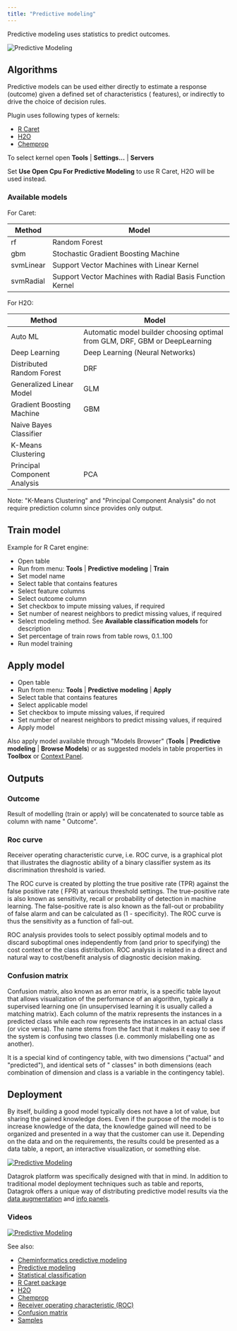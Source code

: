 ```yaml
---
title: "Predictive modeling"
---
```


Predictive modeling uses statistics to predict outcomes.

![Predictive Modeling](../uploads/gifs/predictive-modeling.gif "Predictive Modeling")

## Algorithms

Predictive models can be used either directly to estimate a response (outcome) given a defined set of characteristics (
features), or indirectly to drive the choice of decision rules.

Plugin uses following types of kernels:

* [R Caret](https://topepo.github.io/caret/index.html)
* [H2O](https://h2o.ai)
* [Chemprop](https://github.com/chemprop/chemprop)

To select kernel open **Tools** | **Settings...** | **Servers**

Set **Use Open Cpu For Predictive Modeling** to use R Caret, H2O will be used instead.

### Available models

For Caret:

| Method    | Model                                                     |
|-----------|-----------------------------------------------------------|
| rf        | Random Forest                                             |
| gbm       | Stochastic Gradient Boosting Machine                      |
| svmLinear | Support Vector Machines with Linear Kernel                |
| svmRadial | Support Vector Machines with Radial Basis Function Kernel |

For H2O:

| Method                       | Model                           |
|------------------------------|---------------------------------|
| Auto ML                      | Automatic model builder choosing optimal from GLM, DRF, GBM or DeepLearning |
| Deep Learning                | Deep Learning (Neural Networks) |
| Distributed Random Forest    | DRF                             |
| Generalized Linear Model     | GLM                             |
| Gradient Boosting Machine    | GBM                             |
| Naive Bayes Classifier       |                                 |
| K-Means Clustering           |                                 |
| Principal Component Analysis | PCA                             |

Note: "K-Means Clustering" and "Principal Component Analysis" do not require prediction column since provides only
output.

## Train model

Example for R Caret engine:

* Open table
* Run from menu: **Tools** | **Predictive modeling** | **Train**
* Set model name
* Select table that contains features
* Select feature columns
* Select outcome column
* Set checkbox to impute missing values, if required
* Set number of nearest neighbors to predict missing values, if required
* Select modeling method. See **Available classification models** for description
* Set percentage of train rows from table rows, 0.1..100
* Run model training

## Apply model

* Open table
* Run from menu: **Tools** | **Predictive modeling** | **Apply**
* Select table that contains features
* Select applicable model
* Set checkbox to impute missing values, if required
* Set number of nearest neighbors to predict missing values, if required
* Apply model

Also apply model available through "Models Browser" (**Tools** | **Predictive modeling** | **Browse Models**)
or as suggested models in table properties in **Toolbox**
or [Context Panel](../datagrok/navigation/panels/panels.md#context-panel).

## Outputs

### Outcome

Result of modelling (train or apply) will be concatenated to source table as column with name "
Outcome".

### Roc curve

Receiver operating characteristic curve, i.e. ROC curve, is a graphical plot that illustrates the diagnostic ability of
a binary classifier system as its discrimination threshold is varied.

The ROC curve is created by plotting the true positive rate (TPR) against the false positive rate (
FPR) at various threshold settings. The true-positive rate is also known as sensitivity, recall or probability of
detection in machine learning. The false-positive rate is also known as the fall-out or probability of false alarm and
can be calculated as (1 - specificity). The ROC curve is thus the sensitivity as a function of fall-out.

ROC analysis provides tools to select possibly optimal models and to discard suboptimal ones independently from
(and prior to specifying) the cost context or the class distribution. ROC analysis is related in a direct and natural
way to cost/benefit analysis of diagnostic decision making.

### Confusion matrix

Confusion matrix, also known as an error matrix, is a specific table layout that allows visualization of the performance
of an algorithm, typically a supervised learning one (in unsupervised learning it is usually called a matching matrix).
Each column of the matrix represents the instances in a predicted class while each row represents the instances in an
actual class (or vice versa). The name stems from the fact that it makes it easy to see if the system is confusing two
classes (i.e. commonly mislabelling one as another).

It is a special kind of contingency table, with two dimensions ("actual" and "predicted"), and identical sets of "
classes" in both dimensions (each combination of dimension and class is a variable in the contingency table).

## Deployment

By itself, building a good model typically does not have a lot of value, but sharing the gained knowledge does. Even if
the purpose of the model is to increase knowledge of the data, the knowledge gained will need to be organized and
presented in a way that the customer can use it. Depending on the data and on the requirements, the results could be
presented as a data table, a report, an interactive visualization, or something else.

[![Predictive Modeling](../uploads/youtube/predictive_modeling_youtube.png "Open on Youtube")](https://www.youtube.com/watch?v=tVwpRB8fikQ&t=1141s&ab_channel=Datagrok)

Datagrok platform was specifically designed with that in mind. In addition to traditional model deployment techniques
such as table and reports, Datagrok offers a unique way of distributing predictive model results via
the [data augmentation](../explore/data-augmentation/data-augmentation.md)
and [info panels](../explore/data-augmentation/info-panels.md#predicting-molecule-solubility).

### Videos

[![Predictive Modeling](../uploads/youtube/predictive_modeling_youtube2.png "Open on Youtube")](https://www.youtube.com/watch?v=JaJgxtHAb98&t=1418s&ab_channel=Datagrok)

See also:

* [Cheminformatics predictive modeling](../datagrok/solutions/domains/chem/chem.md#qsar-and-qspr-modeling)
* [Predictive modeling](https://en.wikipedia.org/wiki/Predictive_modelling)
* [Statistical classification](https://en.wikipedia.org/wiki/Statistical_classification)
* [R Caret package](https://topepo.github.io/caret/index.html)
* [H2O](https://h2o.ai/)
* [Chemprop](https://github.com/chemprop/chemprop)
* [Receiver operating characteristic (ROC)](https://en.wikipedia.org/wiki/Receiver_operating_characteristic)
* [Confusion matrix](https://en.wikipedia.org/wiki/Confusion_matrix)
* [Samples](https://public.datagrok.ai/js/samples/domains/data-science/predictive-model)

